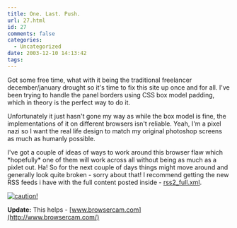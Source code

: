 ```yaml
---
title: One. Last. Push.
url: 27.html
id: 27
comments: false
categories:
  - Uncategorized
date: 2003-12-10 14:13:42
tags:
---
```


Got some free time, what with it being the traditional freelancer december/january drought so it's time to fix this site up once and for all. I've been trying to handle the panel borders using CSS box model padding, which in theory is the perfect way to do it. 

Unfortunately it just hasn't gone my way as while the box model is fine, the implementations of it on different browsers isn't reliable. Yeah, I'm a pixel nazi so I want the real life design to match my original photoshop screens as much as humanly possible. 

I've got a couple of ideas of ways to work around this browser flaw which \*hopefully\* one of them will work across all without being as much as a pixlet out. Ha! So for the next couple of days things might move around and generally look quite broken - sorry about that! I recommend getting the new RSS feeds i have with the full content posted inside - [rss2_full.xml](http://www.neuromantics.net/bunker/rss2_full.xml).

[![caution!](http://www.neuromantics.net/bunker/images/fallout-tm.jpg "caution!")](http://www.neuromantics.net/bunker/images/fallout.jpg)

  
**Update:** This helps - [www.browsercam.com](http://www.browsercam.com/)